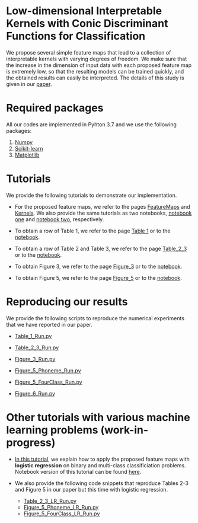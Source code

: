 # Low-dimensional Interpretable Kernels with Conic Discriminant Functions for Classification

We propose several simple feature maps that lead to a collection of
interpretable kernels with varying degrees of freedom. We make sure
that the increase in the dimension of input data with each proposed
feature map is extremely low, so that the resulting models can be
trained quickly, and the obtained results can easily be
interpreted. The details of this study is given in our
[paper](./InterpretableConicKernels.pdf).


# Required packages

All our codes are implemented in Pyhton 3.7 and we use the following
packages:

   1. [Numpy](https://numpy.org)
   2. [Scikit-learn](https://scikit-learn.org/stable/index.html)
   3. [Matplotlib](https://matplotlib.org/)


# Tutorials

We provide the following tutorials to demonstrate our implementation.

* For the proposed feature maps, we refer to the pages
  [FeatureMaps](./FeatureMaps.html) and [Kernels](./Kernels.html). We
  also provide the same tutorials as two notebooks, [notebook one](./FeatureMaps.ipynb) and
  [notebook two](./Kernels.ipynb), respectively.

* To obtain a row of Table 1, we refer to the page [Table
  1](./Table_1.html) or to the [notebook](./Table_1.ipynb).

* To obtain a row of Table 2 and Table 3, we refer to the page
  [Table_2_3](./Table_2_3.html) or to the
  [notebook](./Table_2_3.ipynb).

* To obtain Figure 3, we refer to the page [Figure_3](./Figure_3.html)
  or to the [notebook](./Figure_3.ipynb).

* To obtain Figure 5, we refer to the page [Figure_5](./Figure_5.html)
  or to the [notebook](./Figure_5.ipynb).


# Reproducing our results

We provide the following scripts to reproduce the numerical
experiments that we have reported in our paper.

* [Table_1_Run.py](./Table_1_Run.py)

* [Table_2_3_Run.py](./Table_2_3_Run.py)

* [Figure_3_Run.py](./Figure_3_Run.py) 

* [Figure_5_Phoneme_Run.py](./Figure_5_Phoneme_Run.py) 

* [Figure_5_FourClass_Run.py](./Figure_5_FourClass_Run.py) 

* [Figure_6_Run.py](./Figure_6_Run.py)

# Other tutorials with various machine learning problems (work-in-progress)

* [In this tutorial](./LogisticRegression.html), we explain how to
  apply the proposed feature maps with **logistic regression** on
  binary and multi-class classificiation problems. Notebook version of
  this tutorial can be found [here](./LogisticRegression.ipynb).

* We also provide the following code snippets that reproduce Tables
  2-3 and Figure 5 in our paper but this time with logistic regression.
    
    - [Table_2_3_LR_Run.py](./LR_Table_2_3_Run.py)
    - [Figure_5_Phoneme_LR_Run.py](./Figure_5_Phoneme_LR.py) 
    - [Figure_5_FourClass_LR_Run.py](./Figure_5_FourClass_LR.py)
